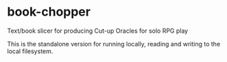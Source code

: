 # book-chopper

Text/book slicer for producing Cut-up Oracles for solo RPG play

This is the standalone version for running locally, reading and writing to the local filesystem.
